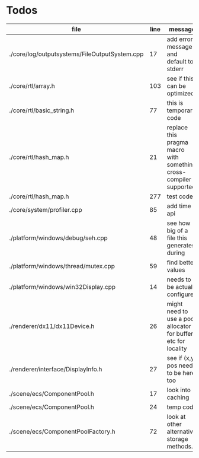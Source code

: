 # Todos
|file|line|message|
|----|----|-------|
./core/log/outputsystems/FileOutputSystem.cpp | 17 |  add error message and default to stderr
./core/rtl/array.h | 103 |  see if this can be optimized
./core/rtl/basic_string.h | 77 |  this  is temporary code
./core/rtl/hash_map.h | 21 |  replace this pragma macro with something cross-compiler supported
./core/rtl/hash_map.h | 277 |  test code
./core/system/profiler.cpp | 85 |  add time api
./platform/windows/debug/seh.cpp | 48 |  see how big of a file this generates during 
./platform/windows/thread/mutex.cpp | 59 |  find better values
./platform/windows/win32Display.cpp | 14 |  needs to be actualyl configured
./renderer/dx11/dx11Device.h | 26 |  might need to use a pool allocator for buffers etc for locality
./renderer/interface/DisplayInfo.h | 27 |  see if (x,y) pos needs to be here too
./scene/ecs/ComponentPool.h | 17 |  look into caching
./scene/ecs/ComponentPool.h | 24 |  temp code
./scene/ecs/ComponentPoolFactory.h | 72 |  look at other alternative storage methods. 
